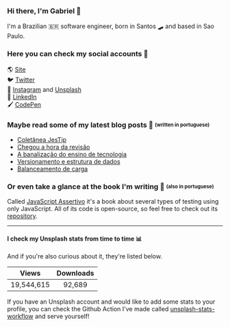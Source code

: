 ### Hi there, I'm Gabriel 👋
I'm a Brazilian 🇧🇷 software engineer, born in Santos 🛹 and based in Sao Paulo.

### Here you can check my social accounts 👤
🌎 [Site](http://gabrieluizramos.com.br/) <br>
🐦 [Twitter](https://twitter.com/gabrieluizramos) <br>
📸 [Instagram](https://www.instagram.com/gabrieluizramos/) and [Unsplash](https://unsplash.com/@gabrieluizramos) <br>
💼 [LinkedIn](https://www.linkedin.com/in/gabrieluizramos/) <br>
🖌 [CodePen](https://codepen.io/gabrieluizramos/) <br>

### Maybe read some of my latest blog posts 📰 <sub><sup>(written in portuguese)</sup></sub>
<!-- BLOG:START -->
- [Coletânea JesTip](https://gabrieluizramos.com.br/coletanea-jestip)
- [Chegou a hora da revisão](https://gabrieluizramos.com.br/chegou-a-hora-da-revisao)
- [A banalização do ensino de tecnologia](https://gabrieluizramos.com.br/a-banalizacao-do-ensino-de-tecnologia)
- [Versionamento e estrutura de dados](https://gabrieluizramos.com.br/versionamento-e-estrutura-de-dados)
- [Balanceamento de carga](https://gabrieluizramos.com.br/balanceamento-de-carga)
<!-- BLOG:END -->

### Or even take a glance at the book I'm writing 📖 <sub><sup>(also in portuguese)</sup></sub>
Called [JavaScript Assertivo](http://javascriptassertivo.com.br/) it's a book about several types of testing using only JavaScript. All of its code is open-source, so feel free to check out its [repository](https://github.com/gabrieluizramos/javascriptassertivo.com.br).

---

#### I check my Unsplash stats from time to time 📊
And if you're also curious about it, they're listed below.
<!-- UNSPLASH-STATS:START -->
| **Views**         | **Downloads**        |
|:-----------------:|:--------------------:|
|19,544,615   | 92,689 |
<!-- UNSPLASH-STATS:END -->

If you have an Unsplash account and would like to add some stats to your profile, you can check the Github Action I've made called [unsplash-stats-workflow](https://github.com/gabrieluizramos/unsplash-stats-workflow) and serve yourself!